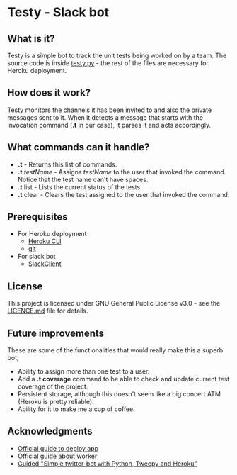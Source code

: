 # Testy - Slack bot

## What is it?

Testy is a simple bot to track the unit tests being worked on by a team. The source code is inside [testy.py](testy.py) - the rest of the files are necessary for Heroku deployment.

## How does it work?

Testy monitors the channels it has been invited to and also the private messages sent to it.
When it detects a message that starts with the invocation command (**.t** in our case), it parses it
and acts accordingly.

## What commands can it handle?

* **.t** - Returns this list of commands.
* **.t** _testName_ - Assigns _testName_ to the user that invoked the command. Notice that the test name can't have spaces.
* **.t** list - Lists the current status of the tests.
* **.t** clear - Clears the test assigned to the user that invoked the command.

## Prerequisites 

* For Heroku deployment
    * [Heroku CLI](https://devcenter.heroku.com/articles/getting-started-with-python#set-up)
    * [git](https://git-scm.com/downloads)
* For slack bot
    * [SlackClient](https://pypi.python.org/pypi/slackclient)

## License

This project is licensed under GNU General Public License v3.0 - see the [LICENCE.md](LICENCE.md) file for details.

## Future improvements

These are some of the functionalities that would really make this a superb bot;
* Ability to assign more than one test to a user.
* Add a **.t coverage** command to be able to check and update current test coverage of the project.
* Persistent storage, although this doesn't seem like a big concert ATM (Heroku is pretty reliable).
* Ability for it to make me a cup of coffee.

## Acknowledgments

* [Official guide to deploy app](https://devcenter.heroku.com/articles/getting-started-with-python#introduction)
* [Official guide about worker](https://devcenter.heroku.com/articles/background-jobs-queueing)
* [Guided "Simple twitter-bot with Python, Tweepy and Heroku"](http://briancaffey.github.io/2016/04/05/twitter-bot-tutorial.html)
